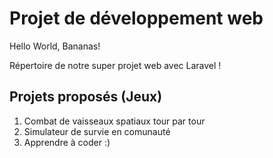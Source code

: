 # Projet de développement web
Hello World, Bananas!

Répertoire de notre super projet web avec Laravel !


## Projets proposés (Jeux)

1. Combat de vaisseaux spatiaux tour par tour
2. Simulateur de survie en comunauté
3. Apprendre à coder :)

